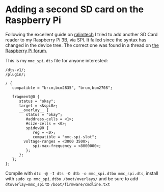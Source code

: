 # Adding a second SD card on the Raspberry Pi

Following the excellent guide on [ralimtech](https://ralimtek.com/posts/2016/2016-12-10-raspberry_pi_secondary_sd_card/) I tried to add another SD Card reader to my Raspberry Pi 3B, via SPI. It failed since the syntax has changed in the device tree. The correct one was found in a thread on [the Raspberry Pi forum](https://forums.raspberrypi.com/viewtopic.php?t=335338).

This is my `mmc_spi.dts` file for anyone interested:  
```dts
/dts-v1/;
/plugin/;

/ {
   compatible = "brcm,bcm2835", "brcm,bcm2708"; 

   fragment@0 {
      status = "okay";
      target = <&spi0>;
      __overlay__ {
         status = "okay";
         #address-cells = <1>;
         #size-cells = <0>;
         spidev@0 {
            reg = <0>;
            compatible = "mmc-spi-slot";
	    voltage-ranges = <3000 3500>;
            spi-max-frequency = <8000000>;
         };
      };
   };
};
```

Compile with `dtc -@ -I dts -O dtb -o mmc_spi.dtbo mmc_spi.dts`, install with `sudo cp mmc_spi.dtbo /boot/overlays/` and be sure to add `dtoverlay=mmc_spi` to `/boot/firmware/cmdline.txt`
